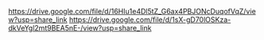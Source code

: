 https://drive.google.com/file/d/16HIu1e4Dl5tZ_G6ax4PBJONcDuqofVqZ/view?usp=share_link
https://drive.google.com/file/d/1sX-gD70lOSKza-dkVeYgl2mt9BEA5nE-/view?usp=share_link
